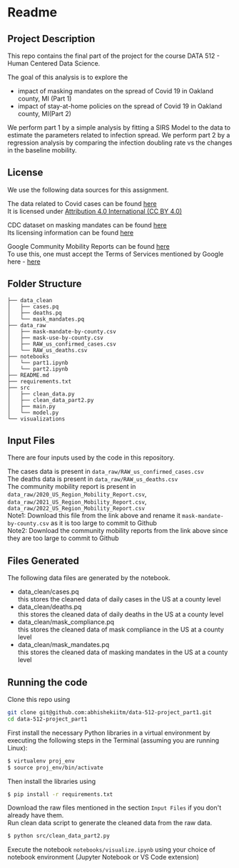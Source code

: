 # Readme

## Project Description
This repo contains the final part of the project for the course DATA 512 - Human Centered Data Science.

The goal of this analysis is to explore the 
- impact of masking mandates on the spread of Covid 19 in Oakland county, MI (Part 1)  
- impact of stay-at-home policies on the spread of Covid 19 in Oakland county, MI(Part 2)  

We perform part 1 by a simple analysis by fitting a SIRS Model to the data to estimate the parameters related to infection spread.
We perform part 2 by a regression analysis by comparing the infection doubling rate vs the changes in the baseline mobility.

## License
We use the following data sources for this assignment.

The data related to Covid cases can be found [here](https://www.kaggle.com/datasets/antgoldbloom/covid19-data-from-john-hopkins-university)  
It is licensed under [Attribution 4.0 International (CC BY 4.0)](https://creativecommons.org/licenses/by/4.0/)

CDC dataset on masking mandates can be found [here](https://data.cdc.gov/Policy-Surveillance/U-S-State-and-Territorial-Public-Mask-Mandates-Fro/62d6-pm5i)  
Its licensing information can be found [here](https://data.cdc.gov/Policy-Surveillance/U-S-State-and-Territorial-Public-Mask-Mandates-Fro/62d6-pm5i)

Google Community Mobility Reports can be found [here](https://www.google.com/covid19/mobility/index.html?hl=en)  
To use this, one must accept the Terms of Services mentioned by Google here - [here](https://policies.google.com/terms?hl=en)

## Folder Structure
```
├── data_clean
│   ├── cases.pq
│   ├── deaths.pq
│   └── mask_mandates.pq
├── data_raw
│   ├── mask-mandate-by-county.csv
│   ├── mask-use-by-county.csv
│   ├── RAW_us_confirmed_cases.csv
│   └── RAW_us_deaths.csv
├── notebooks
│   └── part1.ipynb
│   └── part2.ipynb
├── README.md
├── requirements.txt
├── src
│   ├── clean_data.py
│   ├── clean_data_part2.py
│   ├── main.py
│   └── model.py
└── visualizations
```

## Input Files
There are four inputs used by the code in this repository.

The cases data is present in `data_raw/RAW_us_confirmed_cases.csv`  
The deaths data is present in `data_raw/RAW_us_deaths.csv`  
The community mobility report is present in `data_raw/2020_US_Region_Mobility_Report.csv`, `data_raw/2021_US_Region_Mobility_Report.csv`, `data_raw/2022_US_Region_Mobility_Report.csv`  
Note1: Download this file from the link above and rename it `mask-mandate-by-county.csv` as it is too large to commit to Github  
Note2: Download the community mobility reports from the link above since they are too large to commit to Github


## Files Generated
The following data files are generated by the notebook.
- data_clean/cases.pq  
this stores the cleaned data of daily cases in the US at a county level
- data_clean/deaths.pq  
this stores the cleaned data of daily deaths in the US at a county level
- data_clean/mask_compliance.pq  
this stores the cleaned data of mask compliance in the US at a county level
- data_clean/mask_mandates.pq  
this stores the cleaned data of masking mandates in the US at a county level

## Running the code
Clone this repo using 
```bash
git clone git@github.com:abhishekiitm/data-512-project_part1.git
cd data-512-project_part1
```

First install the necessary Python libraries in a virtual environment by executing the following steps in the Terminal (assuming you are running Linux):  
```bash
$ virtualenv proj_env  
$ source proj_env/bin/activate
```  

Then install the libraries using  
```bash
$ pip install -r requirements.txt
```  

Download the raw files mentioned in the section `Input Files` if you don't already have them.  
Run clean data script to generate the cleaned data from the raw data.
```bash
$ python src/clean_data_part2.py
```
  
Execute the notebook `notebooks/visualize.ipynb` using your choice of notebook environment (Jupyter Notebook or VS Code extension)